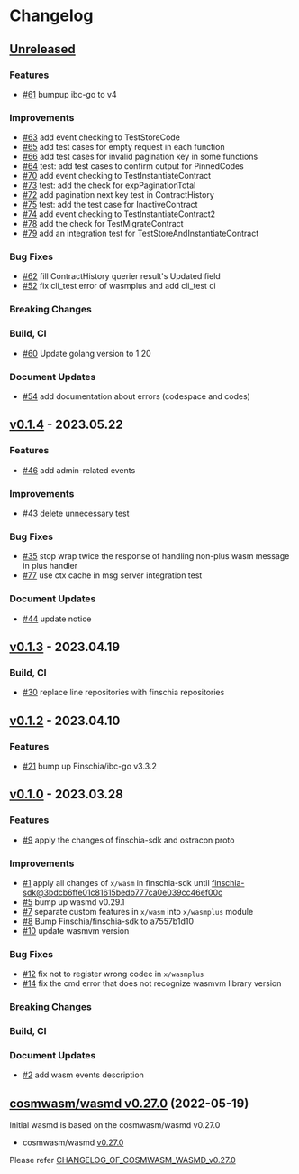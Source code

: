 # Changelog

## [Unreleased](https://github.com/Finschia/wasmd/compare/v0.1.4...HEAD)

### Features
* [\#61](https://github.com/Finschia/wasmd/pull/61) bumpup ibc-go to v4

### Improvements
* [\#63](https://github.com/Finschia/wasmd/pull/63) add event checking to TestStoreCode
* [\#65](https://github.com/Finschia/wasmd/pull/65) add test cases for empty request in each function
* [\#66](https://github.com/Finschia/wasmd/pull/66) add test cases for invalid pagination key in some functions
* [\#64](https://github.com/Finschia/wasmd/pull/64) test: add test cases to confirm output for PinnedCodes
* [\#70](https://github.com/Finschia/wasmd/pull/70) add event checking to TestInstantiateContract
* [\#73](https://github.com/Finschia/wasmd/pull/73) test: add the check for expPaginationTotal
* [\#72](https://github.com/Finschia/wasmd/pull/72) add pagination next key test in ContractHistory
* [\#75](https://github.com/Finschia/wasmd/pull/75) test: add the test case for InactiveContract
* [\#74](https://github.com/Finschia/wasmd/pull/74) add event checking to TestInstantiateContract2
* [\#78](https://github.com/Finschia/wasmd/pull/78) add the check for TestMigrateContract
* [\#79](https://github.com/Finschia/wasmd/pull/79) add an integration test for TestStoreAndInstantiateContract

### Bug Fixes
* [\#62](https://github.com/Finschia/wasmd/pull/62) fill ContractHistory querier result's Updated field
* [\#52](https://github.com/Finschia/wasmd/pull/52) fix cli_test error of wasmplus and add cli_test ci

### Breaking Changes

### Build, CI
* [\#60](https://github.com/Finschia/wasmd/pull/60) Update golang version to 1.20

### Document Updates
* [\#54](https://github.com/Finschia/wasmd/pull/54) add documentation about errors (codespace and codes)


## [v0.1.4](https://github.com/Finschia/wasmd/releases/tag/v0.1.4) - 2023.05.22

### Features
* [\#46](https://github.com/Finschia/wasmd/pull/46) add admin-related events

### Improvements
* [\#43](https://github.com/Finschia/wasmd/pull/43) delete unnecessary test

### Bug Fixes
* [\#35](https://github.com/Finschia/wasmd/pull/35) stop wrap twice the response of handling non-plus wasm message in plus handler
* [\#77](https://github.com/Finschia/wasmd/pull/77) use ctx cache in msg server integration test

### Document Updates
* [\#44](https://github.com/Finschia/wasmd/pull/44) update notice


## [v0.1.3](https://github.com/Finschia/wasmd/releases/tag/v0.1.3) - 2023.04.19

### Build, CI
* [\#30](https://github.com/Finschia/wasmd/pull/30) replace line repositories with finschia repositories


## [v0.1.2](https://github.com/Finschia/wasmd/releases/tag/v0.1.2) - 2023.04.10

### Features
* [\#21](https://github.com/Finschia/wasmd/pull/21) bump up Finschia/ibc-go v3.3.2


## [v0.1.0](https://github.com/Finschia/wasmd/releases/tag/v0.1.0) - 2023.03.28

### Features
* [\#9](https://github.com/Finschia/wasmd/pull/9) apply the changes of finschia-sdk and ostracon proto

### Improvements
* [\#1](https://github.com/Finschia/wasmd/pull/1) apply all changes of `x/wasm` in finschia-sdk until [finschia-sdk@3bdcb6ffe01c81615bedb777ca0e039cc46ef00c](https://github.com/Finschia/finschia-sdk/tree/3bdcb6ffe01c81615bedb777ca0e039cc46ef00c)
* [\#5](https://github.com/Finschia/wasmd/pull/5) bump up wasmd v0.29.1
* [\#7](https://github.com/Finschia/wasmd/pull/7) separate custom features in `x/wasm` into `x/wasmplus` module
* [\#8](https://github.com/Finschia/wasmd/pull/8) Bump Finschia/finschia-sdk to a7557b1d10
* [\#10](https://github.com/Finschia/wasmd/pull/10) update wasmvm version

### Bug Fixes
* [\#12](https://github.com/Finschia/wasmd/pull/12) fix not to register wrong codec in `x/wasmplus`
* [\#14](https://github.com/Finschia/wasmd/pull/14) fix the cmd error that does not recognize wasmvm library version

### Breaking Changes

### Build, CI

### Document Updates
* [\#2](https://github.com/Finschia/wasmd/pull/2) add wasm events description


## [cosmwasm/wasmd v0.27.0](https://github.com/CosmWasm/wasmd/blob/v0.27.0/CHANGELOG.md) (2022-05-19)
Initial wasmd is based on the cosmwasm/wasmd v0.27.0

* cosmwasm/wasmd [v0.27.0](https://github.com/CosmWasm/wasmd/releases/tag/v0.27.0)

Please refer [CHANGELOG_OF_COSMWASM_WASMD_v0.27.0](https://github.com/CosmWasm/wasmd/blob/v0.27.0/CHANGELOG.md)
